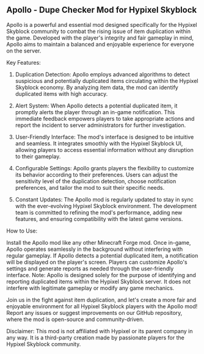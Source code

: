 ## Apollo - Dupe Checker Mod for Hypixel Skyblock

Apollo is a powerful and essential mod designed specifically for the Hypixel Skyblock community to combat the rising issue of item duplication within the game. Developed with the player's integrity and fair gameplay in mind, Apollo aims to maintain a balanced and enjoyable experience for everyone on the server.

Key Features:

1. Duplication Detection: Apollo employs advanced algorithms to detect suspicious and potentially duplicated items circulating within the Hypixel Skyblock economy. By analyzing item data, the mod can identify duplicated items with high accuracy.

2. Alert System: When Apollo detects a potential duplicated item, it promptly alerts the player through an in-game notification. This immediate feedback empowers players to take appropriate actions and report the incident to server administrators for further investigation.

3. User-Friendly Interface: The mod's interface is designed to be intuitive and seamless. It integrates smoothly with the Hypixel Skyblock UI, allowing players to access essential information without any disruption to their gameplay.

4. Configurable Settings: Apollo grants players the flexibility to customize its behavior according to their preferences. Users can adjust the sensitivity level of the duplication detection, choose notification preferences, and tailor the mod to suit their specific needs.

5. Constant Updates: The Apollo mod is regularly updated to stay in sync with the ever-evolving Hypixel Skyblock environment. The development team is committed to refining the mod's performance, adding new features, and ensuring compatibility with the latest game versions.

How to Use:

Install the Apollo mod like any other Minecraft Forge mod.
Once in-game, Apollo operates seamlessly in the background without interfering with regular gameplay.
If Apollo detects a potential duplicated item, a notification will be displayed on the player's screen.
Players can customize Apollo's settings and generate reports as needed through the user-friendly interface.
Note: Apollo is designed solely for the purpose of identifying and reporting duplicated items within the Hypixel Skyblock server. It does not interfere with legitimate gameplay or modify any game mechanics.

Join us in the fight against item duplication, and let's create a more fair and enjoyable environment for all Hypixel Skyblock players with the Apollo mod! Report any issues or suggest improvements on our GitHub repository, where the mod is open-source and community-driven.

Disclaimer: This mod is not affiliated with Hypixel or its parent company in any way. It is a third-party creation made by passionate players for the Hypixel Skyblock community.
